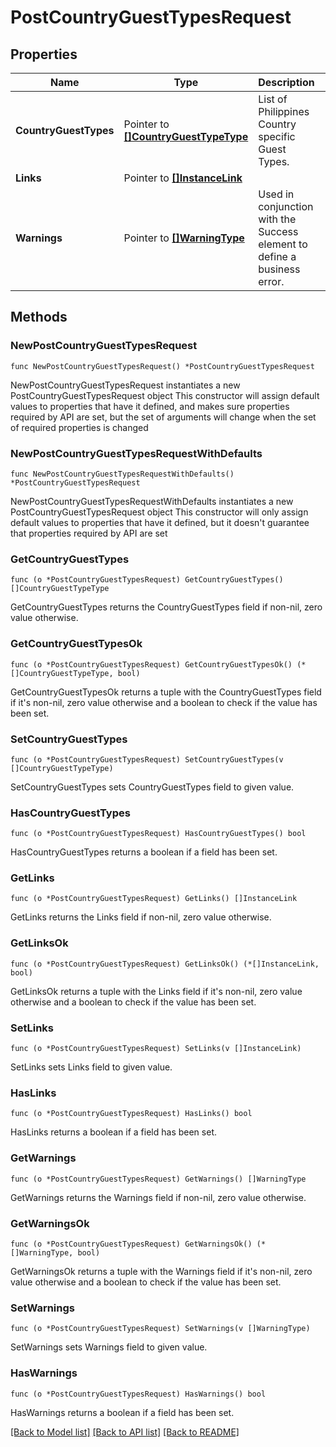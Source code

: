 # PostCountryGuestTypesRequest

## Properties

Name | Type | Description | Notes
------------ | ------------- | ------------- | -------------
**CountryGuestTypes** | Pointer to [**[]CountryGuestTypeType**](CountryGuestTypeType.md) | List of Philippines Country specific Guest Types. | [optional] 
**Links** | Pointer to [**[]InstanceLink**](InstanceLink.md) |  | [optional] 
**Warnings** | Pointer to [**[]WarningType**](WarningType.md) | Used in conjunction with the Success element to define a business error. | [optional] 

## Methods

### NewPostCountryGuestTypesRequest

`func NewPostCountryGuestTypesRequest() *PostCountryGuestTypesRequest`

NewPostCountryGuestTypesRequest instantiates a new PostCountryGuestTypesRequest object
This constructor will assign default values to properties that have it defined,
and makes sure properties required by API are set, but the set of arguments
will change when the set of required properties is changed

### NewPostCountryGuestTypesRequestWithDefaults

`func NewPostCountryGuestTypesRequestWithDefaults() *PostCountryGuestTypesRequest`

NewPostCountryGuestTypesRequestWithDefaults instantiates a new PostCountryGuestTypesRequest object
This constructor will only assign default values to properties that have it defined,
but it doesn't guarantee that properties required by API are set

### GetCountryGuestTypes

`func (o *PostCountryGuestTypesRequest) GetCountryGuestTypes() []CountryGuestTypeType`

GetCountryGuestTypes returns the CountryGuestTypes field if non-nil, zero value otherwise.

### GetCountryGuestTypesOk

`func (o *PostCountryGuestTypesRequest) GetCountryGuestTypesOk() (*[]CountryGuestTypeType, bool)`

GetCountryGuestTypesOk returns a tuple with the CountryGuestTypes field if it's non-nil, zero value otherwise
and a boolean to check if the value has been set.

### SetCountryGuestTypes

`func (o *PostCountryGuestTypesRequest) SetCountryGuestTypes(v []CountryGuestTypeType)`

SetCountryGuestTypes sets CountryGuestTypes field to given value.

### HasCountryGuestTypes

`func (o *PostCountryGuestTypesRequest) HasCountryGuestTypes() bool`

HasCountryGuestTypes returns a boolean if a field has been set.

### GetLinks

`func (o *PostCountryGuestTypesRequest) GetLinks() []InstanceLink`

GetLinks returns the Links field if non-nil, zero value otherwise.

### GetLinksOk

`func (o *PostCountryGuestTypesRequest) GetLinksOk() (*[]InstanceLink, bool)`

GetLinksOk returns a tuple with the Links field if it's non-nil, zero value otherwise
and a boolean to check if the value has been set.

### SetLinks

`func (o *PostCountryGuestTypesRequest) SetLinks(v []InstanceLink)`

SetLinks sets Links field to given value.

### HasLinks

`func (o *PostCountryGuestTypesRequest) HasLinks() bool`

HasLinks returns a boolean if a field has been set.

### GetWarnings

`func (o *PostCountryGuestTypesRequest) GetWarnings() []WarningType`

GetWarnings returns the Warnings field if non-nil, zero value otherwise.

### GetWarningsOk

`func (o *PostCountryGuestTypesRequest) GetWarningsOk() (*[]WarningType, bool)`

GetWarningsOk returns a tuple with the Warnings field if it's non-nil, zero value otherwise
and a boolean to check if the value has been set.

### SetWarnings

`func (o *PostCountryGuestTypesRequest) SetWarnings(v []WarningType)`

SetWarnings sets Warnings field to given value.

### HasWarnings

`func (o *PostCountryGuestTypesRequest) HasWarnings() bool`

HasWarnings returns a boolean if a field has been set.


[[Back to Model list]](../README.md#documentation-for-models) [[Back to API list]](../README.md#documentation-for-api-endpoints) [[Back to README]](../README.md)


